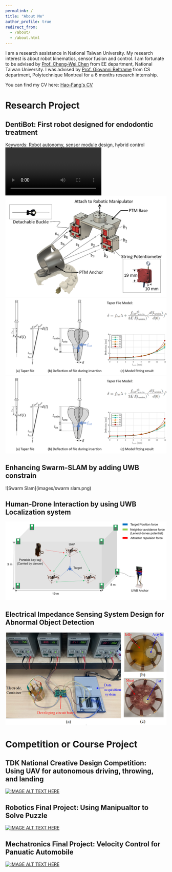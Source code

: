 ```yaml
---
permalink: /
title: "About Me"
author_profile: true
redirect_from: 
  - /about/
  - /about.html
---
```

I am a research assistance in National Taiwan University. My research interest is about robot kinematics, sensor fusion and control. I am fortunate to be advised by [Prof. Cheng-Wei Chen](https://cwchenee.wixsite.com/nasa-ntuee) from EE department, National Taiwan University. I was advised by [Prof. Giovanni Beltrame](https://mistlab.ca/) from CS department, Polytechnique Montreal for a 6 months research internship.  

You can find my CV here: [Hao-Fang's CV](https://github.com/HaoFangHowFun/howardcheng.github.io/blob/24aaea354ce38f4e01d8349d688d2b9e7c88f17e/assets/Hao_Fang_Cheng_CV_for_PHD_Application.pdf)

# Research Project

## DentiBot: First robot designed for endodontic treatment
Keywords: Robot autonomy, sensor module design, hybrid control 
![DentiBot Video](images/dentibot_720p.mp4)
![PTM](images/dentibot_ptm.png)
![File Model](images/dentibot_file_model.png)
![human_drone](images/dentibot_file_model.png)
## Enhancing Swarm-SLAM by adding UWB constrain
![Swarm Slam](images/swarm slam.png)

## Human-Drone Interaction by using UWB Localization system 
![human_drone](images/human-drone-interaction.png)
## Electrical Impedance Sensing System Design for Abnormal Object Detection
![EIT](images/EIT.png)

# Competition or Course Project

## TDK National Creative Design Competition: Using UAV for autonomous driving, throwing, and landing
[![IMAGE ALT TEXT HERE](https://img.youtube.com/vi/48ojjCHAxoY/0.jpg)](https://www.youtube.com/watch?v=48ojjCHAxoY)
## Robotics Final Project: Using Manipualtor to Solve Puzzle 
[![IMAGE ALT TEXT HERE](https://img.youtube.com/vi/C8wDrQi4jkE/0.jpg)](https://www.youtube.com/watch?v=C8wDrQi4jkE)
## Mechatronics Final Project: Velocity Control for Panuatic Automobile
[![IMAGE ALT TEXT HERE](https://img.youtube.com/vi/jzHP1wdxl_o/0.jpg)](https://www.youtube.com/watch?v=jzHP1wdxl_o)


